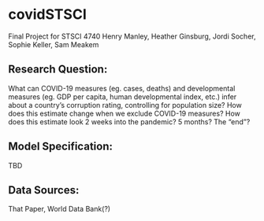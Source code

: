 # covidSTSCI
Final Project for STSCI 4740
Henry Manley, Heather Ginsburg, Jordi Socher, Sophie Keller, Sam Meakem

## Research Question:
What can COVID-19 measures (eg. cases, deaths) and developmental measures
(eg. GDP per capita, human developmental index, etc.) infer about a country’s
corruption rating, controlling for population size? How does this estimate
change when we exclude COVID-19 measures? How does this estimate look 2 weeks
into the pandemic? 5 months? The “end”?

## Model Specification:
TBD 

## Data Sources:
That Paper, World Data Bank(?)

